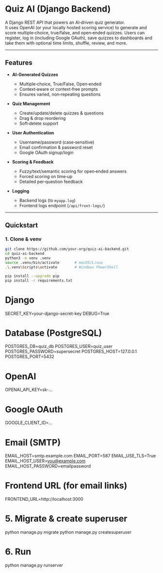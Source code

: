 # Quiz AI (Django Backend)

A Django REST API that powers an AI‑driven quiz generator.  
It uses OpenAI (or your locally hosted scoring service) to generate and score multiple‑choice, true/false, and open‑ended quizzes. Users can register, log in (including Google OAuth), save quizzes to dashboards and take them with optional time limits, shuffle, review, and more.

---

## Features

- **AI‑Generated Quizzes**  
  - Multiple‑choice, True/False, Open‑ended  
  - Context‑aware or context‑free prompts  
  - Ensures varied, non‑repeating questions  

- **Quiz Management**  
  - Create/update/delete quizzes & questions  
  - Drag & drop reordering  
  - Soft‑delete support  

- **User Authentication**  
  - Username/password (case‑sensitive)  
  - Email confirmation & password reset  
  - Google OAuth signup/login  

- **Scoring & Feedback**  
  - Fuzzy/text/semantic scoring for open‑ended answers  
  - Forced scoring on time‑up  
  - Detailed per‑question feedback  

- **Logging**  
  - Backend logs (to `myapp.log`)  
  - Frontend logs endpoint (`/api/front-logs/`)  

---

## Quickstart

### 1. Clone & venv

```bash
git clone https://github.com/your-org/quiz-ai-backend.git
cd quiz-ai-backend
python3 -m venv .venv
source .venv/bin/activate       # macOS/Linux
.\.venv\Scripts\activate        # Windows PowerShell

pip install --upgrade pip
pip install -r requirements.txt
```

# Django
SECRET_KEY=your-django-secret-key
DEBUG=True

# Database (PostgreSQL)
POSTGRES_DB=quiz_db
POSTGRES_USER=quiz_user
POSTGRES_PASSWORD=supersecret
POSTGRES_HOST=127.0.0.1
POSTGRES_PORT=5432

# OpenAI
OPENAI_API_KEY=sk-...

# Google OAuth
GOOGLE_CLIENT_ID=...

# Email (SMTP)
EMAIL_HOST=smtp.example.com
EMAIL_PORT=587
EMAIL_USE_TLS=True
EMAIL_HOST_USER=you@example.com
EMAIL_HOST_PASSWORD=emailpassword

# Frontend URL (for email links)
FRONTEND_URL=http://localhost:3000






# 5. Migrate & create superuser

python manage.py migrate
python manage.py createsuperuser




# 6. Run

python manage.py runserver


